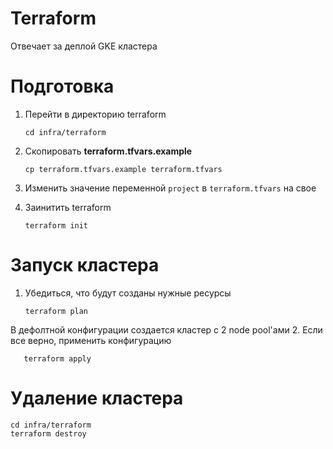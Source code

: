 # Terraform
Отвечает за деплой GKE кластера

# Подготовка
1. Перейти в директорию terraform

       cd infra/terraform

2. Скопировать **terraform.tfvars.example**

       cp terraform.tfvars.example terraform.tfvars

3. Изменить значение переменной `project` в `terraform.tfvars` на свое

4. Заинитить terraform

       terraform init

# Запуск кластера
1. Убедиться, что будут созданы нужные ресурсы

       terraform plan

В дефолтной конфигурации создается кластер с 2 node pool'ами
2. Если все верно, применить конфигурацию

       terraform apply

# Удаление кластера
```shell script
cd infra/terraform
terraform destroy
```
